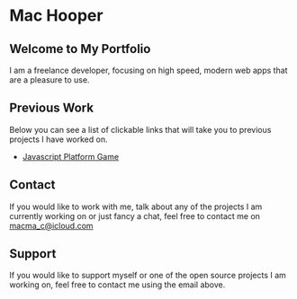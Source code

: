 # Mac Hooper

## Welcome to My Portfolio
I am a freelance developer, focusing on high speed, modern web apps that are a pleasure to use.

## Previous Work
Below you can see a list of clickable links that will take you to previous projects I have worked on.

- [Javascript Platform Game](https://machooper.github.io/jsplatform)

## Contact
If you would like to work with me, talk about any of the projects I am currently working on or just fancy a chat, feel free to contact me on macma_c@icloud.com

## Support
If you would like to support myself or one of the open source projects I am working on, feel free to contact me using the email above.
